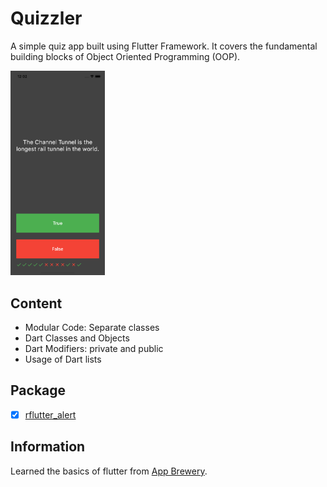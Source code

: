 # Quizzler
A simple quiz app built using Flutter Framework. It covers the fundamental building blocks of Object Oriented Programming (OOP).

<img src="preview.png" width="30%">


## Content
- Modular Code: Separate classes
- Dart Classes and Objects
- Dart Modifiers: private and public
- Usage of Dart lists


## Package
- [X] [rflutter_alert](https://pub.dev/packages/rflutter_alert)


## Information
Learned the basics of flutter from [App Brewery](https://www.appbrewery.co/).
